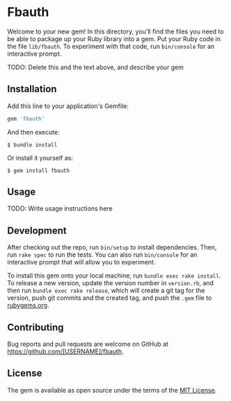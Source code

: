 # Fbauth

Welcome to your new gem! In this directory, you'll find the files you need to be able to package up your Ruby library into a gem. Put your Ruby code in the file `lib/fbauth`. To experiment with that code, run `bin/console` for an interactive prompt.

TODO: Delete this and the text above, and describe your gem

## Installation

Add this line to your application's Gemfile:

```ruby
gem 'fbauth'
```

And then execute:

    $ bundle install

Or install it yourself as:

    $ gem install fbauth

## Usage

TODO: Write usage instructions here

## Development

After checking out the repo, run `bin/setup` to install dependencies. Then, run `rake spec` to run the tests. You can also run `bin/console` for an interactive prompt that will allow you to experiment.

To install this gem onto your local machine, run `bundle exec rake install`. To release a new version, update the version number in `version.rb`, and then run `bundle exec rake release`, which will create a git tag for the version, push git commits and the created tag, and push the `.gem` file to [rubygems.org](https://rubygems.org).

## Contributing

Bug reports and pull requests are welcome on GitHub at https://github.com/[USERNAME]/fbauth.

## License

The gem is available as open source under the terms of the [MIT License](https://opensource.org/licenses/MIT).
